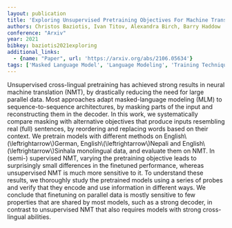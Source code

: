 ```yaml
---
layout: publication
title: 'Exploring Unsupervised Pretraining Objectives For Machine Translation'
authors: Christos Baziotis, Ivan Titov, Alexandra Birch, Barry Haddow
conference: "Arxiv"
year: 2021
bibkey: baziotis2021exploring
additional_links:
  - {name: "Paper", url: 'https://arxiv.org/abs/2106.05634'}
tags: ['Masked Language Model', 'Language Modeling', 'Training Techniques', 'Applications', 'Model Architecture', 'Pretraining Methods']
---
```

Unsupervised cross-lingual pretraining has achieved strong results in neural
machine translation (NMT), by drastically reducing the need for large parallel
data. Most approaches adapt masked-language modeling (MLM) to
sequence-to-sequence architectures, by masking parts of the input and
reconstructing them in the decoder. In this work, we systematically compare
masking with alternative objectives that produce inputs resembling real (full)
sentences, by reordering and replacing words based on their context. We
pretrain models with different methods on English\\(\leftrightarrow\\)German,
English\\(\leftrightarrow\\)Nepali and English\\(\leftrightarrow\\)Sinhala monolingual
data, and evaluate them on NMT. In (semi-) supervised NMT, varying the
pretraining objective leads to surprisingly small differences in the finetuned
performance, whereas unsupervised NMT is much more sensitive to it. To
understand these results, we thoroughly study the pretrained models using a
series of probes and verify that they encode and use information in different
ways. We conclude that finetuning on parallel data is mostly sensitive to few
properties that are shared by most models, such as a strong decoder, in
contrast to unsupervised NMT that also requires models with strong
cross-lingual abilities.
